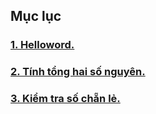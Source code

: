 ## Mục lục

### [1. Helloword.](/Buổi/B2/Task1/Helloworld.java)
### [2. Tính tổng hai số nguyên.](/Buổi/B2/Task1/Integer.java)
### [3. Kiểm tra số chẵn lẻ.](/Buổi/B2/Task1/Odd_even_number.java)


